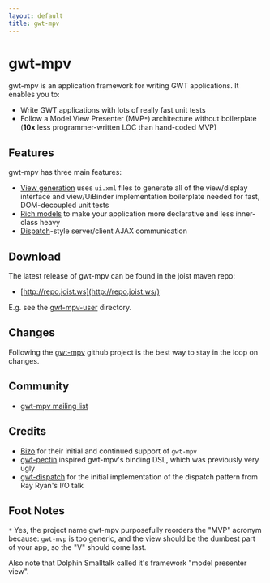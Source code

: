 ```yaml
---
layout: default
title: gwt-mpv
---
```


gwt-mpv
=======

gwt-mpv is an application framework for writing GWT applications. It enables you to:

* Write GWT applications with lots of really fast unit tests
* Follow a Model View Presenter (MVP`*`) architecture without boilerplate (**10x** less programmer-written LOC than hand-coded MVP)

Features
--------

gwt-mpv has three main features:

* [View generation](./viewgeneration.html) uses `ui.xml` files to generate all of the view/display interface and view/UiBinder implementation boilerplate needed for fast, DOM-decoupled unit tests
* [Rich models](./richmodels.html) to make your application more declarative and less inner-class heavy
* [Dispatch](./dispatch.html)-style server/client AJAX communication

Download
--------

The latest release of gwt-mpv can be found in the joist maven repo:

* [http://repo.joist.ws](http://repo.joist.ws/)

E.g. see the [gwt-mpv-user](http://repo.joist.ws/org/gwtmpv/gwt-mpv-user/) directory.

Changes
-------

Following the [gwt-mpv](https://github.com/stephenh/gwt-mpv) github project is the best way to stay in the loop on changes.

Community
---------

* [gwt-mpv mailing list](https://groups.google.com/forum/#!forum/gwtmpv)

Credits
-------

* [Bizo](http://www.bizo.com) for their initial and continued support of `gwt-mpv`
* [gwt-pectin](http://code.google.com/p/gwt-pectin/) inspired gwt-mpv's binding DSL, which was previously very ugly
* [gwt-dispatch](http://code.google.com/p/gwt-dispatch/) for the initial implementation of the dispatch pattern from Ray Ryan's I/O talk


Foot Notes
----------

`*` Yes, the project name gwt-mpv purposefully reorders the "MVP" acronym because: `gwt-mvp` is too generic, and the view should be the dumbest part of your app, so the "V" should come last.

Also note that Dolphin Smalltalk called it's framework "model presenter view".



